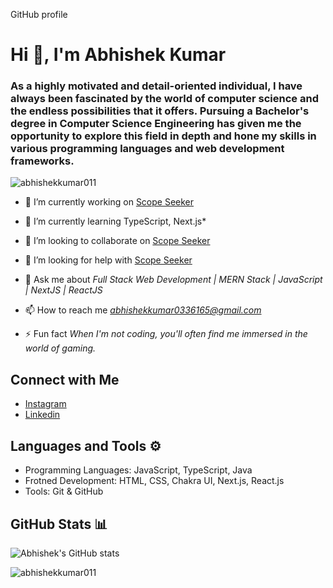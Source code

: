 GitHub profile <h1 align="flex-start">Hi 👋, I'm Abhishek Kumar</h1>
<h3 align="flex-start">As a highly motivated and detail-oriented individual, I have always been fascinated by the world of computer science and the endless possibilities that it offers. Pursuing a Bachelor's degree in Computer Science Engineering has given me the opportunity to explore this field in depth and hone my skills in various programming languages and web development frameworks.</h3>

<p align="left"> <img src="https://komarev.com/ghpvc/?username=abhishekkumar011&label=Profile%20views&color=0e75b6&style=flat" alt="abhishekkumar011" /> </p>

- 🔭 I’m currently working on [Scope Seeker](https://github.com/scopeseeker/scopeseeker-frontend)

- 🌱 I’m currently learning TypeScript, Next.js*

- 👯 I’m looking to collaborate on [Scope Seeker](https://github.com/scopeseeker/scopeseeker-frontend)

- 🤝 I’m looking for help with [Scope Seeker](https://github.com/scopeseeker/scopeseeker-frontend)

- 💬 Ask me about *Full Stack Web Development | MERN Stack | JavaScript | NextJS | ReactJS*

- 📫 How to reach me *abhishekkumar0336165@gmail.com*

- ⚡ Fun fact *When I'm not coding, you'll often find me immersed in the world of gaming.*


## Connect with Me
- [Instagram](https://www.instagram.com/its_abhishek0124/) <br/>
- [Linkedin](https://www.linkedin.com/in/abhishek-kumar-1644b824b/) <br/>

## Languages and Tools ⚙
* Programming Languages: JavaScript, TypeScript, Java
* Frotned Development: HTML, CSS, Chakra UI, Next.js, React.js
* Tools: Git & GitHub

## GitHub Stats 📊
![Abhishek's GitHub stats](https://github-profile-summary-cards.vercel.app/api/cards/profile-details?username=abhishekkumar011&theme=dark&hide_border=true)<br>

<p><img align="center" src="https://github-readme-streak-stats.herokuapp.com/?user=abhishekkumar011&theme=dark&hide_border=true" alt="abhishekkumar011" /></p>
